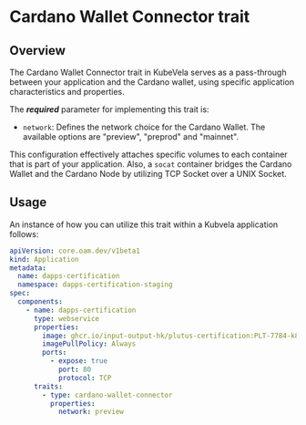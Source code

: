# Cardano Wallet Connector trait

## Overview

The Cardano Wallet Connector trait in KubeVela serves as a pass-through between your application and the Cardano wallet, using specific application characteristics and properties.

The ***required*** parameter for implementing this trait is:
 - `network`: Defines the network choice for the Cardano Wallet. The available options are "preview", "preprod" and "mainnet".

This configuration effectively attaches specific volumes to each container that is part of your application. Also, a `socat` container bridges the Cardano Wallet and the Cardano Node by utilizing TCP Socket over a UNIX Socket.

## Usage

An instance of how you can utilize this trait within a Kubvela application follows:

```yaml
apiVersion: core.oam.dev/v1beta1
kind: Application
metadata:
  name: dapps-certification
  namespace: dapps-certification-staging
spec:
  components:
    - name: dapps-certification
      type: webservice
      properties:
        image: ghcr.io/input-output-hk/plutus-certification:PLT-7784-k8s-sched
        imagePullPolicy: Always
        ports:
          - expose: true
            port: 80
            protocol: TCP
      traits:
        - type: cardano-wallet-connector
          properties:
            network: preview
```


